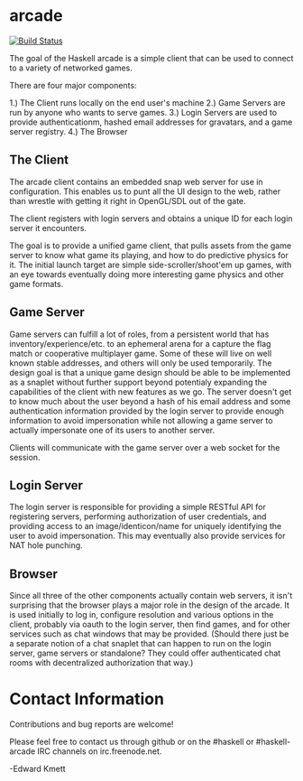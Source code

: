 arcade
======

[![Build Status](https://secure.travis-ci.org/ekmett/arcade.png?branch=master)](http://travis-ci.org/ekmett/arcade)

The goal of the Haskell arcade is a simple client that can be used to connect to a variety of networked games.

There are four major components:

1.) The Client runs locally on the end user's machine
2.) Game Servers are run by anyone who wants to serve games.
3.) Login Servers are used to provide authenticationm, hashed email addresses for gravatars, and a game server registry.
4.) The Browser

The Client
----------

The arcade client contains an embedded snap web server for use in configuration. This enables us to punt all the UI design to the
web, rather than wrestle with getting it right in OpenGL/SDL out of the gate.

The client registers with login servers and obtains a unique ID for each login server it encounters.

The goal is to provide a unified game client, that pulls assets from the game server to know what game its playing, and how to do
predictive physics for it. The initial launch target are simple side-scroller/shoot'em up games, with an eye towards eventually doing
more interesting game physics and other game formats.

Game Server
-----------

Game servers can fulfill a lot of roles, from a persistent world that has inventory/experience/etc. to an ephemeral arena for a capture
the flag match or cooperative multiplayer game. Some of these will live on well known stable addresses, and others will only be used
temporarily. The design goal is that a unique game design should be able to be implemented as a snaplet without further support beyond
potentialy expanding the capabilities of the client with new features as we go. The server doesn't get to know much about the user beyond
a hash of his email address and some authentication information provided by the login server to provide enough information to avoid 
impersonation while not allowing a game server to actually impersonate one of its users to another server.

Clients will communicate with the game server over a web socket for the session.

Login Server
------------

The login server is responsible for providing a simple RESTful API for registering servers, performing authorization of user credentials,
and providing access to an image/identicon/name for uniquely identifying the user to avoid impersonation. This may eventually also provide
services for NAT hole punching.

Browser
-------

Since all three of the other components actually contain web servers, it isn't surprising that the browser plays a major role in the design
of the arcade. It is used initially to log in, configure resolution and various options in the client, probably via oauth to the login server,
then find games, and for other services such as chat windows that may be provided. (Should there just be a separate notion of a chat snaplet
that can happen to run on the login server, game servers or standalone? They could offer authenticated chat rooms with decentralized
authorization that way.)

Contact Information
===================

Contributions and bug reports are welcome!

Please feel free to contact us through github or on the #haskell or #haskell-arcade IRC channels on irc.freenode.net.

-Edward Kmett
